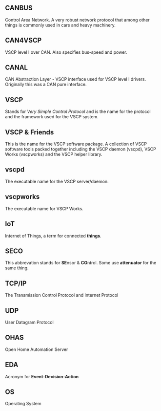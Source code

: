 ## CANBUS
Control Area Network. A very robust network protocol that among other things is commonly used in cars and heavy machinery.

## CAN4VSCP
VSCP level I over CAN. Also specifies bus-speed and power.

## CANAL
CAN Abstraction Layer - VSCP interface used for VSCP level I drivers. Originally this was a CAN pure interface.

## VSCP
Stands for *Very Simple Control Protocol* and is the name for the protocol and the framework used for the VSCP system.

## VSCP & Friends
This is the name for the VSCP software package. A collection of VSCP software tools packed together including the VSCP daemon (vscpd), VSCP Works (vscpworks) and the VSCP helper library.

## vscpd
The executable name for the VSCP server/daemon.

## vscpworks
The executable name for VSCP Works.

## IoT
Internet of Things, a term for connected **things**. 

## SECO 
This abbrevation stands for **SE**nsor & **CO**ntrol. Some use **attenuator** for the same thing.

## TCP/IP
The Transmission Control Protocol and Internet Protocol

## UDP
User Datagram Protocol

## OHAS
Open Home Automation Server

## EDA
Acronym for **Event-Decision-Action**

## OS
Operating System
